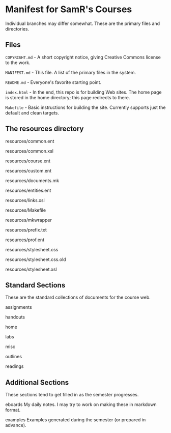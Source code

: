 Manifest for SamR's Courses
===========================

Individual branches may differ somewhat.  These are the primary files
and directories.

Files
-----

`COPYRIGHT.md` -
  A short copyright notice, giving Creative Commons license to the work.

`MANIFEST.md` -
  This file.  A list of the primary files in the system.

`README.md` -
  Everyone's favorite starting point.

`index.html` -
  In the end, this repo is for building Web sites.  The home page is
  stored in the home directory; this page redirects to there.

`Makefile` -
  Basic instructions for building the site.  Currently supports just the
  default and clean targets.

The resources directory
-----------------------

resources/common.ent

resources/common.xsl

resources/course.ent

resources/custom.ent

resources/documents.mk

resources/entities.ent

resources/links.xsl

resources/Makefile

resources/mkwrapper

resources/prefix.txt

resources/prof.ent

resources/stylesheet.css

resources/stylesheet.css.old

resources/stylesheet.xsl

Standard Sections
-----------------
These are the standard collections of documents for the course web.

assignments

handouts

home

labs

misc

outlines

readings

Additional Sections
-------------------
These sections tend to get filled in as the semester progresses.

eboards
  My daily notes.  I may try to work on making these in markdown
  format.

examples
  Examples generated during the semester (or prepared in advance).
